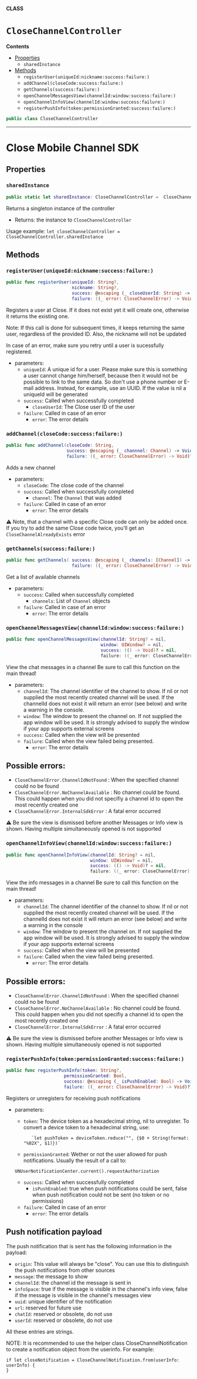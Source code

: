 **CLASS**

# `CloseChannelController`

**Contents**

- [Properties](#properties)
  - `sharedInstance`
- [Methods](#methods)
  - `registerUser(uniqueId:nickname:success:failure:)`
  - `addChannel(closeCode:success:failure:)`
  - `getChannels(success:failure:)`
  - `openChannelMessagesView(channelId:window:success:failure:)`
  - `openChannelInfoView(channelId:window:success:failure:)`
  - `registerPushInfo(token:permissionGranted:success:failure:)`

```swift
public class CloseChannelController
```

---
# Close Mobile Channel SDK

## Properties
### `sharedInstance`

```swift
public static let sharedInstance: CloseChannelController =  CloseChannelController()
```

Returns a singleton instance of the controller

- Returns: the instance to `CloseChannelController`

Usage example:
    `let closeChannelController = CloseChannelController.sharedInstance`

## Methods
### `registerUser(uniqueId:nickname:success:failure:)`

```swift
public func registerUser(uniqueId: String?,
                         nickname: String?,
                         success: @escaping (_ closeUserId: String) -> Void,
                         failure: ((_ error: CloseChannelError) -> Void)?)
```

Registers a user at Close. If it does not exist yet it will create one, otherwise it returns the existing one.

Note: If this call is done for subsequent times, it keeps returning the same user, regardless of the provided ID. Also, the nickname will not be updated

In case of an error, make sure you retry until a user is sucessfully registered.

- parameters:
  - `uniqueId`: A unique id for a user. Please make sure this is something a user cannot change him/herself, because then it would not be possible to link to the same data. So don't use a phone number or E-mail address. Instead, for example, use an UUID. If the value is nil a uniqueId will be generated
  - `success`: Called when successfully completed
    - `closeUserId`:  The Close user ID of the user
  - `failure`: Called in case of an error
    - `error`: The error details

### `addChannel(closeCode:success:failure:)`

```swift
public func addChannel(closeCode: String,
                       success: @escaping (_ channnel: Channel) -> Void,
                       failure: ((_ error: CloseChannelError) -> Void)?)
```

Adds a new channel

- parameters:
  - `closeCode`: The close code of the channel
  - `success`: Called when successfully completed
    - `channel`: The `Channel` that was added
  - `failure`: Called in case of an error
    - `error`: The error details

⚠️ Note, that a channel with a specific Close code can only be added once.
If you try to add the same Close code twice, you'll get an `CloseChannelAlreadyExists` error

### `getChannels(success:failure:)`

```swift
public func getChannels( success: @escaping (_ channels: [Channel]) -> Void,
                         failure: ((_ error: CloseChannelError) -> Void)?)
```

Get a list of available channels

- parameters:
  - `success`: Called when successfully completed
    - `channels`: List of `Channel` objects
  - `failure`: Called in case of an error
    - `error`: The error details

### `openChannelMessagesView(channelId:window:success:failure:)`

```swift
public func openChannelMessagesView(channelId: String? = nil,
                                    window: UIWindow? = nil,
                                    success: (() -> Void)? = nil,
                                    failure: ((_ error: CloseChannelError) -> Void)? = nil)
```

View the chat messages in a channel
Be sure to call this function on the main thread!

- parameters:
  - `channelId`: The channel identifier of the channel to show. If nil or not supplied the most recently created channel will be used. If the channelId does not exist it will return an error (see below) and write a warning in the console.
  - `window`: The window to present the channel on. If not supplied the app window will be used. It is strongly advised to supply the window if your app supports external screens
  - `success`: Called when the view will be presented
  - `failure`: Called when the view failed being presented.
    - `error`:  The error details

## Possible errors:
- `CloseChannelError.ChannelIdNotFound` : When the specified channel could no be found
- `CloseChannelError.NoChannelAvailable` : No channel could be found. This could happen when you did not specifiy a channel id to open the most recently created one
- `CloseChannelError.InternalSdkError` : A fatal error occurred

⚠️ Be sure the view is dismissed before another Messages or Info view is shown. Having multiple simultaneously opened is not supported

### `openChannelInfoView(channelId:window:success:failure:)`

```swift
public func openChannelInfoView(channelId: String? = nil,
                                window: UIWindow? = nil,
                                success: (() -> Void)? = nil,
                                failure: ((_ error: CloseChannelError) -> Void)? = nil)
```

View the info messages in a channel
Be sure to call this function on the main thread!

- parameters:
  - `channelId`: The channel identifier of the channel to show. If nil or not supplied the most recently created channel will be used. If the channelId does not exist it will return an error (see below) and write a warning in the console
  - `window`: The window to present the channel on. If not supplied the app window will be used. It is strongly advised to supply the window if your app supports external screens
  - `success`: Called when the view will be presented
  - `failure`:  Called when the view failed being presented.
    - `error`: The error details

## Possible errors:
- `CloseChannelError.ChannelIdNotFound` : When the specified channel could no be found
- `CloseChannelError.NoChannelAvailable` : No channel could be found. This could happen when you did not specifiy a channel id to open the most recently created one
- `CloseChannelError.InternalSdkError` : A fatal error occurred

⚠️ Be sure the view is dismissed before another Messages or Info view is shown. Having multiple simultaneously opened is not supported

### `registerPushInfo(token:permissionGranted:success:failure:)`

```swift
public func registerPushInfo(token: String?,
                      permissionGranted: Bool,
                      success: @escaping (_ isPushEnabled: Bool) -> Void,
                      failure: ((_ error: CloseChannelError) -> Void)?)
```

Registers or unregisters for receiving push notifications

- parameters:
  - `token`: The device token as a hexadecimal string, nil to unregister.
           To convert a device token to a hexadecimal string, use:

           `let pushToken = deviceToken.reduce("", {$0 + String(format: "%02X", $1)})`

  - `permissionGranted`: Wether or not the user allowed for push notifications.
  Usually the result of a call to:

  ```
  UNUserNotificationCenter.current().requestAuthorization
  ````

  - `success`: Called when successfully completed
    - `isPushEnabled`: true when push notifications could be sent,
                      false when push notification could not be sent (no token or no permissions)
  - `failure`: Called in case of an error
    - `error`: The error details

## Push notification payload

The push notification that is sent has the following information in the
payload:

- `origin`: This value will always be "close". You can use this to distinguish
the push notifications from other sources
- `message`: the message to show
- `channelId`: the channel id the message is sent in
- `infoSpace`: true if the message is visible in the channel's info view, false if the message is visible in the channel's messages view
- `uuid`: unique identifier of the notification
- `url`: reserved for future use
- `chatId`: reserved or obsolete, do not use
- `userId`: reserved or obsolete, do not use

All these entries are strings.

NOTE: It is recommended to use the helper class CloseChannelNotification to
create a notification object from the userinfo. For example:

```
if let closeNotification = CloseChannelNotification.from(userInfo: userInfo) {
}
```

